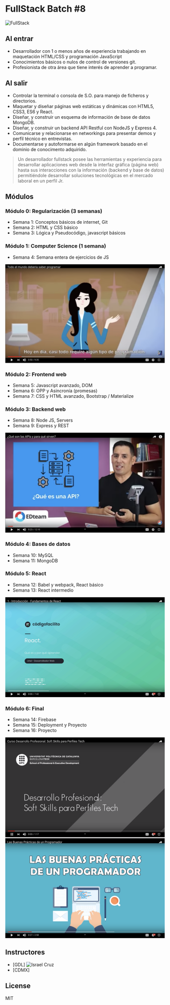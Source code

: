 # FullStack Batch #8

![FullStack](https://centraal.academy/images/badges/fullstack-badge.png)

## Al entrar
  - Desarrollador con 1 o menos años de experiencia trabajando en maquetación HTML/CSS y programación JavaScript
- Conocimientos básicos o nulos de control de versiones git.
- Profesionista de otra área que tiene interés de aprender a programar.

## Al salir

- Controlar la terminal o consola de S.O. para manejo de ficheros y directorios.
- Maquetar y diseñar páginas web estáticas y dinámicas con HTML5, CSS3, ES6 y React.
- Diseñar, y construir un esquema de información de base de datos MongoDB.
- Diseñar, y construir un backend API Restful con NodeJS y Express 4.
- Comunicarse y relacionarse en networkings para presentar demos y perfil técnico en entrevistas.
- Documentarse y autoformarse en algún framework basado en el dominio de conocimento adquirido.


> Un desarrollador fullstack posee las herramientas y experiencia para desarrollar aplicaciones web desde la interfaz gráfica (página web) hasta sus interacciones con la información (backend y base de datos) permitiéndole desarrollar soluciones tecnológicas en el mercado laboral en un perfil Jr.

## Módulos

### Módulo 0: Regularización (3 semanas)
* Semana 1: Conceptos básicos de internet, Git
* Semana 2: HTML y CSS básico
* Semana 3: Lógica y Pseudocódigo, javascript básicos

###	Módulo 1: Computer Science (1 semana)

* Semana 4: Semana entera de ejercicios de JS

[![por qué aprender a progrmar](assets/s1_fullstack.png)](https://youtu.be/X5Wkp1gsNik)

### Módulo 2: Frontend web
* Semana 5: Javascript avanzado, DOM
* Semana 6: OPP y Asincronía (promesas)
* Semana 7: CSS y HTML avanzado, Bootstrap / Materialize

### Módulo 3: Backend web
* Semana 8: Node JS, Servers
* Semana 9: Express y REST

[![API REST](assets/s2_fullstack.png)](https://youtu.be/u2Ms34GE14U)
	
### Módulo 4: Bases de datos
* Semana 10: MySQL
* Semana 11: MongoDB

### Módulo 5: React
* Semana 12: Babel y webpack, React básico
* Semana 13: React intermedio

[![React and SOAP](assets/s3_fullstack.png)](https://youtu.be/nN0DrXR893M)

### Módulo 6: Final
* Semana 14: Firebase
* Semana 15: Deployment y Proyecto
* Semana 16: Proyecto

[![Softskills](assets/s6_fullstack.png)](https://youtu.be/ZfgKabK3MiI)
[![Design patterns and good practices](assets/s4_fullstack.png)](https://youtu.be/RL_ec8tORss)


## Instructores

 - [GDL] ![Israel Cruz](https://www.linkedin.com/in/israel-cruz-a60767103)
 - [CDMX]

License
----

MIT
